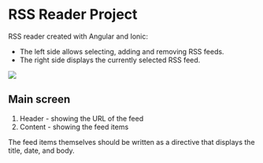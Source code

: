 RSS Reader Project
=====================

RSS reader created with Angular and Ionic:

* The left side allows selecting, adding and removing RSS feeds. 
* The right side displays the currently selected RSS feed.

![](https://dl.dropboxusercontent.com/u/27830241/rssreader/www/img/Screenshot%202016-05-02%2009.17.37.png)

## Main screen
1. Header - showing the URL of the feed
1. Content - showing the feed items

The feed items themselves should be written as a directive that displays the title, date, and body.

